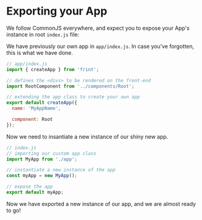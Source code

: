 # Exporting your App

We follow CommonJS everywhere, and expect you to expose your App's instance in root `index.js` file:

We have previously our own app in `app/index.js`. In case you've forgotten, this is what we have done.
```js
// app/index.js
import { createApp } from 'frint';

// defines the <divs> to be rendered on the front-end
import RootComponent from '../components/Root';

// extending the app class to create your own app
export default createApp({
  name: 'MyAppName',

  component: Root
});
```

Now we need to insantiate a new instance of our shiny new app.
```js
// index.js
// importing our custom app class
import MyApp from './app';

// instantiate a new instance of the app
const myApp = new MyApp();

// expose the app
export default myApp;
```
Now we have exported a new instance of our app, and we are almost ready to go!
